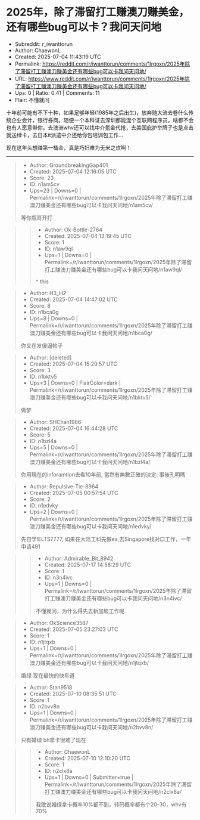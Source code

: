 # 2025年，除了滞留打工赚澳刀赚美金，还有哪些bug可以卡？我问天问地

- Subreddit: r_iwanttorun
- Author: ChaewonL
- Created: 2025-07-04 11:43:19 UTC
- Permalink: https://reddit.com/r/iwanttorun/comments/1lrgoxn/2025年除了滞留打工赚澳刀赚美金还有哪些bug可以卡我问天问地/
- URL: https://www.reddit.com/r/iwanttorun/comments/1lrgoxn/2025年除了滞留打工赚澳刀赚美金还有哪些bug可以卡我问天问地/
- Ups: 0 | Ratio: 0.41 | Comments: 11
- Flair: 不懂就问


十年前可能有不下十种，如果足够年轻(1985年之后出生)，放弃随大流去卷什么传统企业会计，银行券商。随便一个本科证去深圳都能混个互联网程序员，啥都不会也有人愿意带你。去澳洲whv还可以找中介氪金代抢，去美国庇护举牌子也是点击就送绿卡，去日本it派遣中介还给你包培训包工作…

现在这年头想赚第一桶金，真是巧妇难为无米之炊啊！


---

> - Author: GroundbreakingGap401
> - Created: 2025-07-04 12:16:05 UTC
> - Score: 23
> - ID: n1am5cv
> - Ups=23 | Downs=0 | Permalink=/r/iwanttorun/comments/1lrgoxn/2025年除了滞留打工赚澳刀赚美金还有哪些bug可以卡我问天问地/n1am5cv/
>
> 等你瓶哥开打

>> - Author: Ok-Bottle-2764
>> - Created: 2025-07-04 13:19:45 UTC
>> - Score: 1
>> - ID: n1aw9ql
>> - Ups=1 | Downs=0 | Permalink=/r/iwanttorun/comments/1lrgoxn/2025年除了滞留打工赚澳刀赚美金还有哪些bug可以卡我问天问地/n1aw9ql/
>>
>> \^ this

> - Author: H3_H2
> - Created: 2025-07-04 14:47:02 UTC
> - Score: 8
> - ID: n1bca0g
> - Ups=8 | Downs=0 | Permalink=/r/iwanttorun/comments/1lrgoxn/2025年除了滞留打工赚澳刀赚美金还有哪些bug可以卡我问天问地/n1bca0g/
>
> 你又在发傻逼帖子

> - Author: [deleted]
> - Created: 2025-07-04 15:29:57 UTC
> - Score: 3
> - ID: n1bktv5
> - Ups=3 | Downs=0 | FlairColor=dark | Permalink=/r/iwanttorun/comments/1lrgoxn/2025年除了滞留打工赚澳刀赚美金还有哪些bug可以卡我问天问地/n1bktv5/
>
> 做梦

> - Author: SHChan1986
> - Created: 2025-07-04 16:44:28 UTC
> - Score: 5
> - ID: n1bzl4a
> - Ups=5 | Downs=0 | Permalink=/r/iwanttorun/comments/1lrgoxn/2025年除了滞留打工赚澳刀赚美金还有哪些bug可以卡我问天问地/n1bzl4a/
>
> 你用現在的inforamtion去看10年前, 當然有無數正確的決定: 事後孔明嗎.

> - Author: Repulsive-Tie-8964
> - Created: 2025-07-05 00:57:54 UTC
> - Score: 2
> - ID: n1edvky
> - Ups=2 | Downs=0 | Permalink=/r/iwanttorun/comments/1lrgoxn/2025年除了滞留打工赚澳刀赚美金还有哪些bug可以卡我问天问地/n1edvky/
>
> 先自学IELTS7777, 如果在大陆工科先做ea,去Singapore找对口工作，一年申请491

>> - Author: Admirable_Bit_8942
>> - Created: 2025-07-17 14:58:29 UTC
>> - Score: 1
>> - ID: n3n4ivc
>> - Ups=1 | Downs=0 | Permalink=/r/iwanttorun/comments/1lrgoxn/2025年除了滞留打工赚澳刀赚美金还有哪些bug可以卡我问天问地/n3n4ivc/
>>
>> 不懂就问，为什么得先去新加坡工作呢

> - Author: OkScience3587
> - Created: 2025-07-05 23:27:03 UTC
> - Score: 1
> - ID: n1jtqxb
> - Ups=1 | Downs=0 | Permalink=/r/iwanttorun/comments/1lrgoxn/2025年除了滞留打工赚澳刀赚美金还有哪些bug可以卡我问天问地/n1jtqxb/
>
> 婚绿 现在最快的快车道

> - Author: Stan9518
> - Created: 2025-07-10 08:35:51 UTC
> - Score: 1
> - ID: n2bvv8n
> - Ups=1 | Downs=0 | Permalink=/r/iwanttorun/comments/1lrgoxn/2025年除了滞留打工赚澳刀赚美金还有哪些bug可以卡我问天问地/n2bvv8n/
>
> 只有婚绿 bh拿卡很难了现在

>> - Author: ChaewonL
>> - Created: 2025-07-10 12:10:20 UTC
>> - Score: 1
>> - ID: n2clx8a
>> - Ups=1 | Downs=0 | Submitter=true | Permalink=/r/iwanttorun/comments/1lrgoxn/2025年除了滞留打工赚澳刀赚美金还有哪些bug可以卡我问天问地/n2clx8a/
>>
>> 我敢说婚绿拿卡概率10%都不到，转码概率都有个20-30，whv有70%

